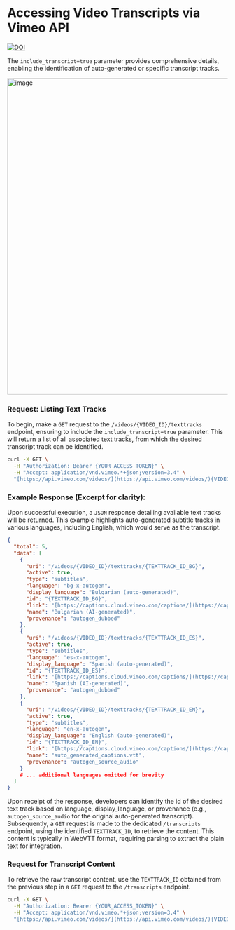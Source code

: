 # Accessing Video Transcripts via Vimeo API

[![DOI](https://zenodo.org/badge/1022289892.svg)](https://doi.org/10.5281/zenodo.16113457)

The `include_transcript=true` parameter provides comprehensive details, enabling the identification of auto-generated or specific transcript tracks.

<img width="1695" height="722" alt="image" src="https://github.com/user-attachments/assets/ff67dc96-ff8f-4e2f-a8d7-7d4e18b169bb" />


### Request: Listing Text Tracks

To begin, make a `GET` request to the `/videos/{VIDEO_ID}/texttracks` endpoint, ensuring to include the `include_transcript=true` parameter. This will return a list of all associated text tracks, from which the desired transcript track can be identified.

```bash
curl -X GET \
  -H "Authorization: Bearer {YOUR_ACCESS_TOKEN}" \
  -H "Accept: application/vnd.vimeo.*+json;version=3.4" \
  "[https://api.vimeo.com/videos/](https://api.vimeo.com/videos/){VIDEO_ID}/texttracks?include_transcript=true"
```
### Example Response (Excerpt for clarity):

Upon successful execution, a `JSON` response detailing available text tracks will be returned. This example highlights auto-generated subtitle tracks in various languages, including English, which would serve as the transcript.

```JSON
{
  "total": 5,
  "data": [
    {
      "uri": "/videos/{VIDEO_ID}/texttracks/{TEXTTRACK_ID_BG}",
      "active": true,
      "type": "subtitles",
      "language": "bg-x-autogen",
      "display_language": "Bulgarian (auto-generated)",
      "id": "{TEXTTRACK_ID_BG}",
      "link": "[https://captions.cloud.vimeo.com/captions/](https://captions.cloud.vimeo.com/captions/){TEXTTRACK_ID_BG}.vtt?expires={EXPIRY}&sig={SIG}&download=Bulgarian+%28AI-generated%29.vtt",
      "name": "Bulgarian (AI-generated)",
      "provenance": "autogen_dubbed"
    },
    {
      "uri": "/videos/{VIDEO_ID}/texttracks/{TEXTTRACK_ID_ES}",
      "active": true,
      "type": "subtitles",
      "language": "es-x-autogen",
      "display_language": "Spanish (auto-generated)",
      "id": "{TEXTTRACK_ID_ES}",
      "link": "[https://captions.cloud.vimeo.com/captions/](https://captions.cloud.vimeo.com/captions/){TEXTTRACK_ID_ES}.vtt?expires={EXPIRY}&sig={SIG}&download=Spanish+%28AI-generated%29.vtt",
      "name": "Spanish (AI-generated)",
      "provenance": "autogen_dubbed"
    },
    {
      "uri": "/videos/{VIDEO_ID}/texttracks/{TEXTTRACK_ID_EN}",
      "active": true,
      "type": "subtitles",
      "language": "en-x-autogen",
      "display_language": "English (auto-generated)",
      "id": "{TEXTTRACK_ID_EN}",
      "link": "[https://captions.cloud.vimeo.com/captions/](https://captions.cloud.vimeo.com/captions/){TEXTTRACK_ID_EN}.vtt?expires={EXPIRY}&sig={SIG}&download=auto_generated_captions.vtt",
      "name": "auto_generated_captions.vtt",
      "provenance": "autogen_source_audio"
    }
    # ... additional languages omitted for brevity
  ]
}
```
Upon receipt of the response, developers can identify the id of the desired text track based on language, display_language, or provenance (e.g., `autogen_source_audio` for the original auto-generated transcript). Subsequently, a `GET` request is made to the dedicated `/transcripts` endpoint, using the identified `TEXTTRACK_ID`, to retrieve the content. This content is typically in WebVTT format, requiring parsing to extract the plain text for integration.

###  Request for Transcript Content
To retrieve the raw transcript content, use the `TEXTTRACK_ID` obtained from the previous step in a `GET` request to the `/transcripts` endpoint.

```bash
curl -X GET \
  -H "Authorization: Bearer {YOUR_ACCESS_TOKEN}" \
  -H "Accept: application/vnd.vimeo.*+json;version=3.4" \
  "[https://api.vimeo.com/videos/](https://api.vimeo.com/videos/){VIDEO_ID}/transcripts/{TEXTTRACK_ID_EN}"
```

